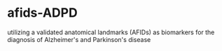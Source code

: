 # afids-ADPD
utilizing a validated anatomical landmarks (AFIDs) as biomarkers for the diagnosis of Alzheimer's and Parkinson's disease
